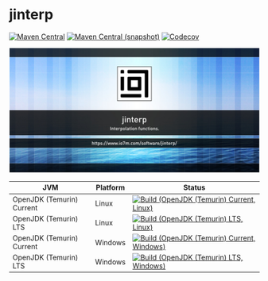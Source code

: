 jinterp
===

[![Maven Central](https://img.shields.io/maven-central/v/com.io7m.jinterp/com.io7m.jinterp.svg?style=flat-square)](http://search.maven.org/#search%7Cga%7C1%7Cg%3A%22com.io7m.jinterp%22)
[![Maven Central (snapshot)](https://img.shields.io/nexus/s/https/s01.oss.sonatype.org/com.io7m.jinterp/com.io7m.jinterp.svg?style=flat-square)](https://s01.oss.sonatype.org/content/repositories/snapshots/com/io7m/jinterp/)
[![Codecov](https://img.shields.io/codecov/c/github/io7m/jinterp.svg?style=flat-square)](https://codecov.io/gh/io7m/jinterp)

![jinterp](./src/site/resources/jinterp.jpg?raw=true)

| JVM | Platform | Status |
|-----|----------|--------|
| OpenJDK (Temurin) Current | Linux | [![Build (OpenJDK (Temurin) Current, Linux)](https://img.shields.io/github/workflow/status/io7m/jinterp/main.linux.temurin.current)](https://github.com/io7m/jinterp/actions?query=workflow%3Amain.linux.temurin.current)|
| OpenJDK (Temurin) LTS | Linux | [![Build (OpenJDK (Temurin) LTS, Linux)](https://img.shields.io/github/workflow/status/io7m/jinterp/main.linux.temurin.lts)](https://github.com/io7m/jinterp/actions?query=workflow%3Amain.linux.temurin.lts)|
| OpenJDK (Temurin) Current | Windows | [![Build (OpenJDK (Temurin) Current, Windows)](https://img.shields.io/github/workflow/status/io7m/jinterp/main.windows.temurin.current)](https://github.com/io7m/jinterp/actions?query=workflow%3Amain.windows.temurin.current)|
| OpenJDK (Temurin) LTS | Windows | [![Build (OpenJDK (Temurin) LTS, Windows)](https://img.shields.io/github/workflow/status/io7m/jinterp/main.windows.temurin.lts)](https://github.com/io7m/jinterp/actions?query=workflow%3Amain.windows.temurin.lts)|
